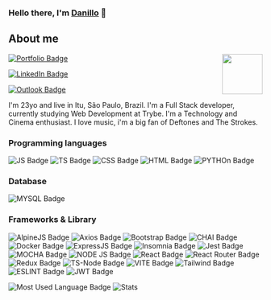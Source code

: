 ### Hello there, I'm [Danillo](https://danillo-expedito.github.io/) 🤘


## About me


<img align="right" width=80px src="https://media2.giphy.com/media/v1.Y2lkPTc5MGI3NjExYzJhbWw4eHdjMHpmYTVkbnZicXoxcndtZ3I5cmNndm9tOWYwa3A0bSZlcD12MV9pbnRlcm5hbF9naWZfYnlfaWQmY3Q9Zw/XXYkaKVk1Luda/giphy.gif" />

<a href="https://danillo-expedito.github.io" target="_blank"><img src="https://img.shields.io/badge/Portfolio-255E63?style=for-the-badge&logo=About.me&logoColor=white" alt="Portfolio Badge"></a>

<a href="https://www.linkedin.com/in/danillo-expedito/" target="_blank"><img src="https://img.shields.io/badge/LinkedIn-0077B5?style=for-the-badge&logo=linkedin&logoColor=white" alt="LinkedIn Badge"></a>

<a href="mailto:dnashy@hotmail.com" target="_blank"><img src="https://img.shields.io/badge/Microsoft_Outlook-0078D4?style=for-the-badge&logo=microsoft-outlook&logoColor=white" alt="Outlook Badge"></a>


I'm 23yo and live in Itu, São Paulo, Brazil. I'm a Full Stack developer, currently studying Web Development at Trybe.
I'm a Technology and Cinema enthusiast.
I love music, i'm a big fan of Deftones and The Strokes.

### Programming languages
![JS Badge](https://img.shields.io/badge/JavaScript-323330?style=for-the-badge&logo=javascript&logoColor=F7DF1E)
![TS Badge](https://img.shields.io/badge/TypeScript-007ACC?style=for-the-badge&logo=typescript&logoColor=white)
![CSS Badge](	https://img.shields.io/badge/CSS3-1572B6?style=for-the-badge&logo=css3&logoColor=white)
![HTML Badge](https://img.shields.io/badge/HTML5-E34F26?style=for-the-badge&logo=html5&logoColor=white)
![PYTHOn Badge](https://img.shields.io/badge/Python-FFD43B?style=for-the-badge&logo=python&logoColor=blue)

### Database 
![MYSQL Badge](https://img.shields.io/badge/MySQL-005C84?style=for-the-badge&logo=mysql&logoColor=white)

### Frameworks & Library
![AlpineJS Badge](https://img.shields.io/badge/Alpine%20JS-8BC0D0?style=for-the-badge&logo=alpinedotjs&logoColor=black)
![Axios Badge](https://img.shields.io/badge/axios-671ddf?&style=for-the-badge&logo=axios&logoColor=white)
![Bootstrap Badge](https://img.shields.io/badge/Bootstrap-563D7C?style=for-the-badge&logo=bootstrap&logoColor=white)
![CHAI Badge](https://img.shields.io/badge/chai-A30701?style=for-the-badge&logo=chai&logoColor=white)
![Docker Badge](https://img.shields.io/badge/Docker-2CA5E0?style=for-the-badge&logo=docker&logoColor=white)
![ExpressJS Badge](https://img.shields.io/badge/Express%20js-000000?style=for-the-badge&logo=express&logoColor=white)
![Insomnia Badge](https://img.shields.io/badge/Insomnia-5849be?style=for-the-badge&logo=Insomnia&logoColor=white)
![Jest Badge](https://img.shields.io/badge/Jest-C21325?style=for-the-badge&logo=jest&logoColor=white)
![MOCHA Badge](	https://img.shields.io/badge/Mocha-8D6748?style=for-the-badge&logo=Mocha&logoColor=white)
![NODE JS Badge](https://img.shields.io/badge/Node%20js-339933?style=for-the-badge&logo=nodedotjs&logoColor=white)
![React Badge](https://img.shields.io/badge/React-20232A?style=for-the-badge&logo=react&logoColor=61DAFB)
![React Router Badge](https://img.shields.io/badge/React_Router-CA4245?style=for-the-badge&logo=react-router&logoColor=white)
![Redux Badge](https://img.shields.io/badge/Redux-593D88?style=for-the-badge&logo=redux&logoColor=white)
![TS-Node Badge](https://img.shields.io/badge/ts--node-3178C6?style=for-the-badge&logo=ts-node&logoColor=white)
![VITE Badge](https://img.shields.io/badge/Vite-B73BFE?style=for-the-badge&logo=vite&logoColor=FFD62E)
![Tailwind Badge](https://img.shields.io/badge/Tailwind_CSS-38B2AC?style=for-the-badge&logo=tailwind-css&logoColor=white)
![ESLINT Badge](https://img.shields.io/badge/eslint-3A33D1?style=for-the-badge&logo=eslint&logoColor=white)
![JWT Badge](https://img.shields.io/badge/JWT-000000?style=for-the-badge&logo=JSON%20web%20tokens&logoColor=white)


![Most Used Language Badge](https://github-readme-stats.vercel.app/api/top-langs/?username=danillo-expedito&theme=tokyonight)
![Stats](https://github-readme-stats-git-masterrstaa-rickstaa.vercel.app/api?username=danillo-expedito&theme=tokyonight)
